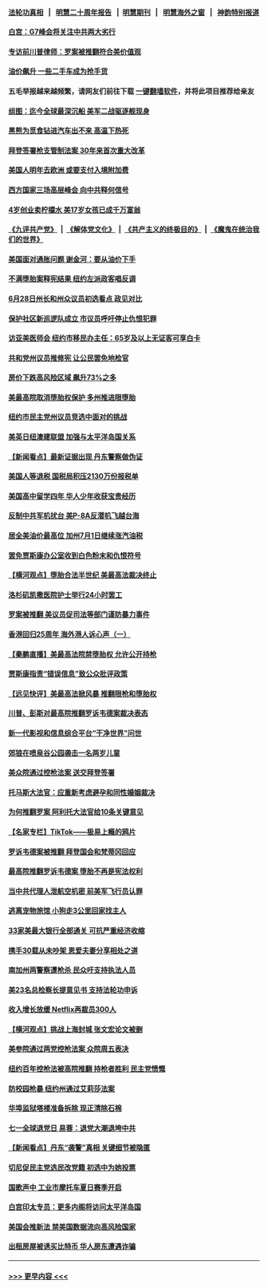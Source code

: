 #### [法轮功真相](https://github.com/gfw-breaker/truth/blob/master/README.md?t=0) &nbsp;&nbsp;|&nbsp;&nbsp; [明慧二十周年报告](https://github.com/gfw-breaker/mh-reports/blob/master/README.md?t=0) &nbsp;&nbsp;|&nbsp;&nbsp;[明慧期刊](https://github.com/gfw-breaker/mh-qikan) &nbsp;&nbsp;|&nbsp;&nbsp; [明慧海外之窗](https://github.com/gfw-breaker/mh-news/blob/master/README.md?t=0) &nbsp;&nbsp;|&nbsp;&nbsp; [神韵特别报道](https://github.com/gfw-breaker/mh-news/blob/master/shenyun.md?t=0)
#### [白宫：G7峰会将关注中共两大劣行](../pages/nsc412/n13767417.md?t=06260401) 
#### [专访前川普律师：罗案被推翻符合美价值观](../pages/nsc412/n13767414.md?t=06260401) 
#### [油价飙升 一些二手车成为抢手货](../pages/nsc412/n13767356.md?t=06260401) 
#### 五毛举报越来越频繁，请网友们前往下载 [一键翻墙软件](https://github.com/gfw-breaker/ssr-accounts)，并将此项目推荐给亲友
#### [组图：迄今全球最深沉船 美军二战驱逐舰现身](../pages/nsc412/n13767363.md?t=06260401) 
#### [黑熊为觅食钻进汽车出不来 高温下热死](../pages/nsc412/n13767368.md?t=06260401) 
#### [拜登签署枪支管制法案 30年来首次重大改革](../pages/nsc412/n13767358.md?t=06260401) 
#### [美国人明年去欧洲 或要支付入境附加费](../pages/nsc412/n13767316.md?t=06260401) 
#### [西方国家三场高层峰会 向中共释何信号](../pages/nsc412/n13766976.md?t=06260401) 
#### [4岁创业卖柠檬水 美17岁女孩已成千万富翁](../pages/nsc412/n13767315.md?t=06260401) 
#### [《九评共产党》](https://github.com/begood0513/9ping.md/blob/master/README.md) &nbsp;|&nbsp; [《解体党文化》](../../../../jtdwh.md/blob/master/README.md)  &nbsp;|&nbsp; [《共产主义的终极目的》](../../../../gczydzjmd.md/blob/master/README.md) &nbsp;|&nbsp; [《魔鬼在统治我们的世界》](../../../../mgztzwmdsj.md/blob/master/README.md) 
#### [美国面对通胀问题 谢金河：要从油价下手](../pages/nsc412/n13767221.md?t=06260401) 
#### [不满堕胎案释宪结果 纽约左派政客唱反调](../pages/nsc412/n13767168.md?t=06260401) 
#### [6月28日州长和州众议员初选看点 政见对比](../pages/nsc412/n13767202.md?t=06260401) 
#### [保护社区新巡逻队成立 市议员呼吁停止仇恨犯罪](../pages/nsc412/n13767179.md?t=06260401) 
#### [访亚美医师会 纽约市移民办主任：65岁及以上无证客可享白卡](../pages/nsc412/n13767192.md?t=06260401) 
#### [共和党州议员推修宪 让公民罢免地检官](../pages/nsc412/n13767195.md?t=06260401) 
#### [房价下跌高风险区域 飙升73%之多](../pages/nsc412/n13767157.md?t=06260401) 
#### [美最高院取消堕胎权保护 多州推进限堕胎](../pages/nsc412/n13766924.md?t=06260401) 
#### [纽约市民主党州议员竞选中面对的挑战](../pages/nsc412/n13767197.md?t=06260401) 
#### [美英日纽澳建联盟 加强与太平洋岛国关系](../pages/nsc412/n13767100.md?t=06260401) 
#### [【新闻看点】最新证据出现 丹东警察做伪证](../pages/nsc412/n13766939.md?t=06260401) 
#### [美国人等退税 国税局积压2130万份报税单](../pages/nsc412/n13766996.md?t=06260401) 
#### [美国高中留学四年 华人少年收获宝贵经历](../pages/nsc412/n13767073.md?t=06260401) 
#### [反制中共军机扰台 美P-8A反潜机飞越台海](../pages/nsc412/n13766803.md?t=06260401) 
#### [居全美油价最高位 加州7月1日继续涨汽油税](../pages/nsc412/n13767067.md?t=06260401) 
#### [罢免贾斯康办公室收到白色粉末和仇恨符号](../pages/nsc412/n13767052.md?t=06260401) 
#### [【横河观点】堕胎合法半世纪 美最高法裁决终止](../pages/nsc412/n13766985.md?t=06260401) 
#### [洛杉矶凯撒医院护士举行24小时罢工](../pages/nsc412/n13767037.md?t=06260401) 
#### [罗案被推翻 美议员促司法等部门谨防暴力事件](../pages/nsc412/n13766982.md?t=06260401) 
#### [香港回归25周年 海外港人诉心声（一）](../pages/nsc412/n13767014.md?t=06260401) 
#### [【秦鹏直播】美最高法院禁堕胎权 允许公开持枪](../pages/nsc412/n13766980.md?t=06260401) 
#### [贾斯康指责“错误信息”致公众批评政策](../pages/nsc412/n13767005.md?t=06260401) 
#### [【远见快评】美最高法掀风暴 推翻限枪和堕胎权](../pages/nsc412/n13766978.md?t=06260401) 
#### [川普、彭斯对最高院推翻罗诉韦德案裁决表态](../pages/nsc412/n13766956.md?t=06260401) 
#### [新一代影视和信息综合平台“干净世界”问世](../pages/nsc412/n13766913.md?t=06260401) 
#### [郊狼在喷泉谷公园袭击一名两岁儿童](../pages/nsc412/n13766938.md?t=06260401) 
#### [美众院通过控枪法案 送交拜登签署](../pages/nsc412/n13766923.md?t=06260401) 
#### [托马斯大法官：应重新考虑避孕和同性婚姻裁决](../pages/nsc412/n13766688.md?t=06260401) 
#### [为何推翻罗案 阿利托大法官给10条关键意见](../pages/nsc412/n13766954.md?t=06260401) 
#### [【名家专栏】TikTok——极易上瘾的鸦片](../pages/nsc412/n13766769.md?t=06260401) 
#### [罗诉韦德案被推翻 拜登国会和梵蒂冈回应](../pages/nsc412/n13766914.md?t=06260401) 
#### [最高院推翻罗诉韦德案 堕胎不再是宪法权利](../pages/nsc412/n13766867.md?t=06260401) 
#### [当中共代理人泄航空机密 前美军飞行员认罪](../pages/nsc412/n13766866.md?t=06260401) 
#### [逃离宠物旅馆 小狗走3公里回家找主人](../pages/nsc412/n13766597.md?t=06260401) 
#### [33家美最大银行全部通关 可抗严重经济收缩](../pages/nsc412/n13766719.md?t=06260401) 
#### [携手30载从未吵架 恩爱夫妻分享相处之道](../pages/nsc412/n13766466.md?t=06260401) 
#### [南加州两警察遭枪杀 民众吁支持执法人员](../pages/nsc412/n13766394.md?t=06260401) 
#### [美23名总检察长提意见书 支持法轮功申诉](../pages/nsc412/n13766596.md?t=06260401) 
#### [收入增长放缓 Netflix再裁员300人](../pages/nsc412/n13766507.md?t=06260401) 
#### [【横河观点】挑战上海封城 张文宏论文被删](../pages/nsc412/n13766249.md?t=06260401) 
#### [美参院通过两党控枪法案 众院周五表决](../pages/nsc412/n13766416.md?t=06260401) 
#### [纽约百年控枪法被高院推翻 持枪者胜利 民主党愤慨](../pages/nsc412/n13766443.md?t=06260401) 
#### [防校园枪暴 纽约州通过艾莉莎法案](../pages/nsc412/n13766446.md?t=06260401) 
#### [华埠监狱塔楼准备拆除 现正清除石棉](../pages/nsc412/n13766458.md?t=06260401) 
#### [七一全球退党日 易蓉：退党大潮退垮中共](../pages/nsc412/n13766116.md?t=06260401) 
#### [【新闻看点】丹东“袭警”真相 关键细节被隐匿](../pages/nsc412/n13766190.md?t=06260401) 
#### [切尼促民主党选民改党籍 初选中为她投票](../pages/nsc412/n13766153.md?t=06260401) 
#### [国歌声中 工业市摩托车夏日赛季开启](../pages/nsc412/n13766338.md?t=06260401) 
#### [白宫印太专员：更多内阁将访问太平洋岛国](../pages/nsc412/n13766151.md?t=06260401) 
#### [美国会推新法 禁美国数据流向高风险国家](../pages/nsc412/n13766248.md?t=06260401) 
#### [出租房屋被诱买比特币 华人房东遭遇诈骗](../pages/nsc412/n13766265.md?t=06260401) 

----
#### [ >>> 更早内容 <<< ](../indexes/nsc412-earlier.md)
